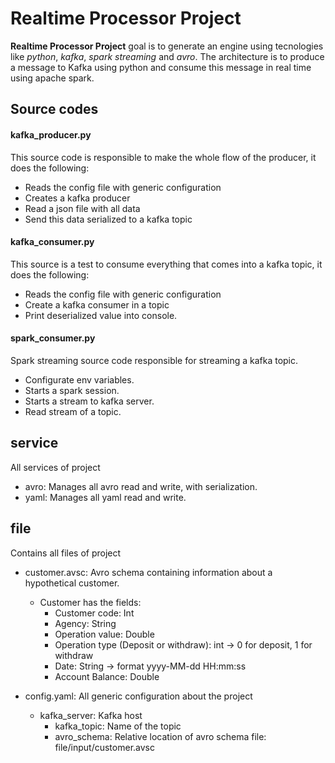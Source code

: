 # Realtime Processor Project
**Realtime Processor Project** goal is to generate an engine using tecnologies like _python_, _kafka_, _spark streaming_ and _avro_. The architecture is to produce a message to Kafka using python and consume this message in real time using apache spark.

## Source codes
#### kafka_producer.py
This source code is responsible to make the whole flow of the producer, it does the following:
* Reads the config file with generic configuration
* Creates a kafka producer
* Read a json file with all data
* Send this data serialized to a kafka topic

#### kafka_consumer.py
This source is a test to consume everything that comes into a kafka topic, it does the following:
* Reads the config file with generic configuration
* Create a kafka consumer in a topic
* Print deserialized value into console.

#### spark_consumer.py
Spark streaming source code responsible for streaming a kafka topic.
* Configurate env variables.
* Starts a spark session.
* Starts a stream to kafka server.
* Read stream of a topic.

## service
All services of project
* avro: Manages all avro read and write, with serialization.
* yaml: Manages all yaml read and write.

## file
Contains all files of project
   * customer.avsc: Avro schema containing information about a hypothetical customer.
      * Customer has the fields:
         * Customer code: Int 
         * Agency: String
         * Operation value: Double 
         * Operation type (Deposit or withdraw): int -> 0 for deposit, 1 for withdraw
         * Date: String -> format yyyy-MM-dd HH:mm:ss
         * Account Balance: Double

   * config.yaml: All generic configuration about the project
      * kafka_server: Kafka host
         * kafka_topic: Name of the topic
         * avro_schema: Relative location of avro schema file: file/input/customer.avsc
